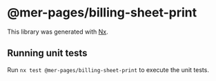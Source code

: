 # @mer-pages/billing-sheet-print

This library was generated with [Nx](https://nx.dev).

## Running unit tests

Run `nx test @mer-pages/billing-sheet-print` to execute the unit tests.
